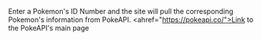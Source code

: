 Enter a Pokemon's ID Number and the site will pull the corresponding Pokemon's information from PokeAPI.
<ahref="https://pokeapi.co/">Link to the PokeAPI's main page</a>